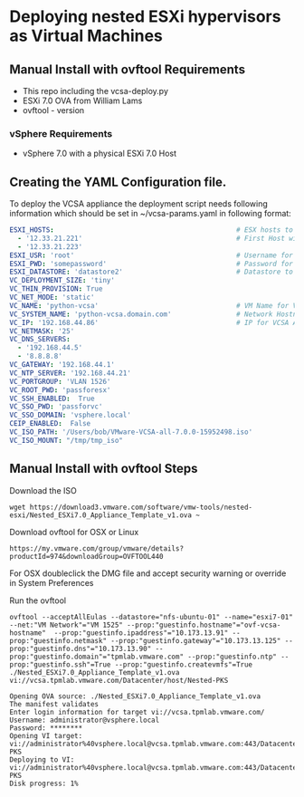 # Deploying nested ESXi hypervisors as Virtual Machines


## Manual Install with ovftool Requirements

- This repo including the vcsa-deploy.py
- ESXi 7.0 OVA from William Lams
- ovftool - version

### vSphere Requirements
- vSphere 7.0 with a physical ESXi 7.0 Host


## Creating the YAML Configuration file.

To deploy the VCSA appliance the deployment script needs following information which should be set in ~/vcsa-params.yaml in following format:

``` yaml
ESXI_HOSTS:                                             # ESX hosts to be managed by VCSA
  - '12.33.21.221'                                      # First Host will have VCSA deployed onto it.
  - '12.33.21.223'
ESXI_USR: 'root'                                        # Username for all ESXi hosts
ESXI_PWD: 'somepassword'                                # Password for all ESXi hosts
ESXI_DATASTORE: 'datastore2'                            # Datastore to deploy VCSA VM onto
VC_DEPLOYMENT_SIZE: 'tiny'
VC_THIN_PROVISION: True
VC_NET_MODE: 'static'
VC_NAME: 'python-vcsa'                                  # VM Name for VCSA Appliance
VC_SYSTEM_NAME: 'python-vcsa.domain.com'                # Network Hostname
VC_IP: '192.168.44.86'                                  # IP for VCSA Appliance
VC_NETMASK: '25'
VC_DNS_SERVERS:
  - '192.168.44.5'
  - '8.8.8.8'
VC_GATEWAY: '192.168.44.1'
VC_NTP_SERVER: '192.168.44.21'
VC_PORTGROUP: 'VLAN 1526'
VC_ROOT_PWD: 'passforesx'
VC_SSH_ENABLED:  True
VC_SSO_PWD: 'passforvc'
VC_SSO_DOMAIN: 'vsphere.local'
CEIP_ENABLED:  False
VC_ISO_PATH: '/Users/bob/VMware-VCSA-all-7.0.0-15952498.iso'
VC_ISO_MOUNT: "/tmp/tmp_iso"
```

## Manual Install with ovftool Steps

Download the ISO
```shell
wget https://download3.vmware.com/software/vmw-tools/nested-esxi/Nested_ESXi7.0_Appliance_Template_v1.ova ~
```
Download ovftool for OSX or Linux
```shell
https://my.vmware.com/group/vmware/details?productId=974&downloadGroup=OVFTOOL440
```
For OSX doubleclick the DMG file and accept security warning or override in System Preferences

Run the ovftool 
```shell
ovftool --acceptAllEulas --datastore="nfs-ubuntu-01" --name="esxi7-01" --net:"VM Network"="VM 1525" --prop:"guestinfo.hostname"="ovf-vcsa-hostname"  --prop:"guestinfo.ipaddress"="10.173.13.91" --prop:"guestinfo.netmask" --prop:"guestinfo.gateway"="10.173.13.125" --prop:"guestinfo.dns"="10.173.13.90" --prop:"guestinfo.domain"="tpmlab.vmware.com" --prop:"guestinfo.ntp" --prop:"guestinfo.ssh"=True --prop:"guestinfo.createvmfs"=True ./Nested_ESXi7.0_Appliance_Template_v1.ova vi://vcsa.tpmlab.vmware.com/Datacenter/host/Nested-PKS

Opening OVA source: ./Nested_ESXi7.0_Appliance_Template_v1.ova
The manifest validates
Enter login information for target vi://vcsa.tpmlab.vmware.com/
Username: administrator@vsphere.local
Password: ********
Opening VI target: vi://administrator%40vsphere.local@vcsa.tpmlab.vmware.com:443/Datacenter/host/Nested-PKS
Deploying to VI: vi://administrator%40vsphere.local@vcsa.tpmlab.vmware.com:443/Datacenter/host/Nested-PKS
Disk progress: 1%
```
